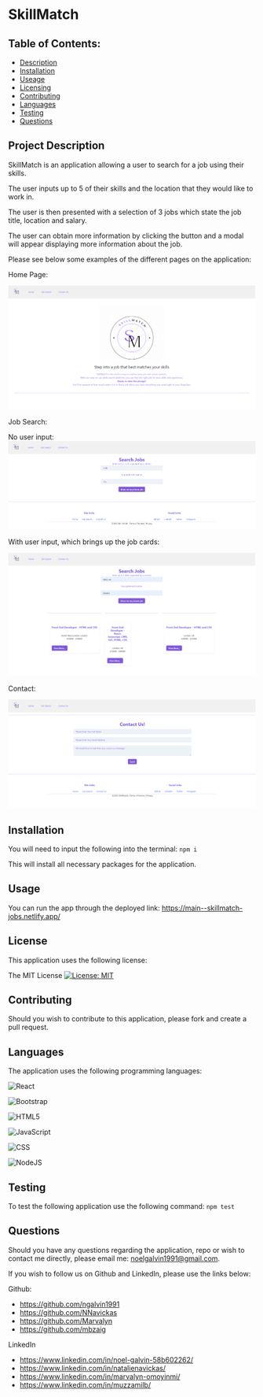 # SkillMatch 

  ## Table of Contents: 
  - [Description](#description)
  - [Installation](#installation)
  - [Useage](#usage)
  - [Licensing](#license)
  - [Contributing](#contributing)
  - [Languages](#languages)
  - [Testing](#runTest)
  - [Questions](#contact)

## Project Description 

SkillMatch is an application allowing a user to search for a job using their skills. 

The user inputs up to 5 of their skills and the location that they would like to work in. 

The user is then presented with a selection of 3 jobs which state the job title, location and salary. 

The user can obtain more information by clicking the button and a modal will appear displaying more information about the job. 

Please see below some examples of the different pages on the application: 

Home Page:

![alt text](./public/images/screenshotHome.png)

Job Search: 

No user input: 
![alt text](./public/images/screenshotJobSearch1.png)

With user input, which brings up the job cards: 

![alt text](./public/images/screenshotJobSearch2.png)

Contact: 

![alt text](./public/images/screenshotContact.png)

## Installation 

  You will need to input the following into the terminal: ```npm i```

  This will install all necessary packages for the application. 

## Usage 

  You can run the app through the deployed link: https://main--skillmatch-jobs.netlify.app/

## License 

  This application uses the following license: 

  The MIT License
  [![License: MIT](https://img.shields.io/badge/License-MIT-yellow.svg)](https://opensource.org/licenses/MIT)

 ## Contributing 

  Should you wish to contribute to this application, please fork and create a pull request. 

 ## Languages
  The application uses the following programming languages: 

![React](https://img.shields.io/badge/react-%2320232a.svg?style=for-the-badge&logo=react&logoColor=%2361DAFB)

![Bootstrap](https://img.shields.io/badge/Bootstrap-563D7C?style=for-the-badge&logo=bootstrap&logoColor=white)

![HTML5](https://img.shields.io/badge/html5-%23E34F26.svg?style=for-the-badge&logo=html5&logoColor=white)    

![JavaScript](https://img.shields.io/badge/javascript-%23323330.svg?style=for-the-badge&logo=javascript&logoColor=%23F7DF1E)

![CSS](https://img.shields.io/badge/CSS3-1572B6?style=for-the-badge&logo=css3&logoColor=white)

![NodeJS](https://img.shields.io/badge/node.js-6DA55F?style=for-the-badge&logo=node.js&logoColor=white) 

 ## Testing

  To test the following application use the following command: ```npm test```

  ## Questions 

  Should you have any questions regarding the application, repo or wish to contact me directly, please email me: 
    noelgalvin1991@gmail.com. 

  If you wish to follow us on Github and LinkedIn, please use the links below:

  Github:
  - https://github.com/ngalvin1991
  - https://github.com/NNavickas
  - https://github.com/Marvalyn
  - https://github.com/mbzaig

  LinkedIn 
  - https://www.linkedin.com/in/noel-galvin-58b602262/
  - https://www.linkedin.com/in/natalienavickas/
  - https://www.linkedin.com/in/marvalyn-omoyinmi/
  - https://www.linkedin.com/in/muzzamilb/
  